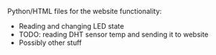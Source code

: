 Python/HTML files for the website functionality:
- Reading and changing LED state
- TODO: reading DHT sensor temp and sending it to website
- Possibly other stuff
